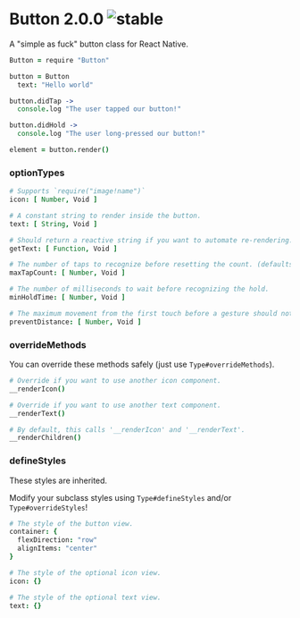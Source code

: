 
# Button 2.0.0 ![stable](https://img.shields.io/badge/stability-stable-4EBA0F.svg?style=flat)

A "simple as fuck" button class for React Native.

```coffee
Button = require "Button"

button = Button
  text: "Hello world"

button.didTap ->
  console.log "The user tapped our button!"

button.didHold ->
  console.log "The user long-pressed our button!"

element = button.render()
```

### optionTypes

```coffee
# Supports `require("image!name")`
icon: [ Number, Void ]

# A constant string to render inside the button.
text: [ String, Void ]

# Should return a reactive string if you want to automate re-rendering.
getText: [ Function, Void ]

# The number of taps to recognize before resetting the count. (defaults to 1)
maxTapCount: [ Number, Void ]

# The number of milliseconds to wait before recognizing the hold.
minHoldTime: [ Number, Void ]

# The maximum movement from the first touch before a gesture should not be recognized.
preventDistance: [ Number, Void ]
```

### overrideMethods

You can override these methods safely (just use `Type#overrideMethods`).

```coffee
# Override if you want to use another icon component.
__renderIcon()

# Override if you want to use another text component.
__renderText()

# By default, this calls '__renderIcon' and '__renderText'.
__renderChildren()
```

### defineStyles

These styles are inherited.

Modify your subclass styles using `Type#defineStyles` and/or `Type#overrideStyles`!

```coffee
# The style of the button view.
container: {
  flexDirection: "row"
  alignItems: "center"
}

# The style of the optional icon view.
icon: {}

# The style of the optional text view.
text: {}
```
